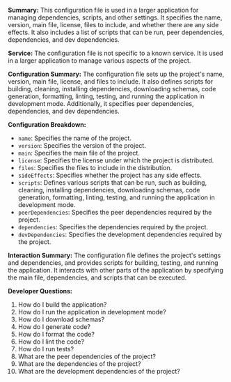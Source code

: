 **Summary:**
This configuration file is used in a larger application for managing dependencies, scripts, and other settings. It specifies the name, version, main file, license, files to include, and whether there are any side effects. It also includes a list of scripts that can be run, peer dependencies, dependencies, and dev dependencies.

**Service:**
The configuration file is not specific to a known service. It is used in a larger application to manage various aspects of the project.

**Configuration Summary:**
The configuration file sets up the project's name, version, main file, license, and files to include. It also defines scripts for building, cleaning, installing dependencies, downloading schemas, code generation, formatting, linting, testing, and running the application in development mode. Additionally, it specifies peer dependencies, dependencies, and dev dependencies.

**Configuration Breakdown:**
- `name`: Specifies the name of the project.
- `version`: Specifies the version of the project.
- `main`: Specifies the main file of the project.
- `license`: Specifies the license under which the project is distributed.
- `files`: Specifies the files to include in the distribution.
- `sideEffects`: Specifies whether the project has any side effects.
- `scripts`: Defines various scripts that can be run, such as building, cleaning, installing dependencies, downloading schemas, code generation, formatting, linting, testing, and running the application in development mode.
- `peerDependencies`: Specifies the peer dependencies required by the project.
- `dependencies`: Specifies the dependencies required by the project.
- `devDependencies`: Specifies the development dependencies required by the project.

**Interaction Summary:**
The configuration file defines the project's settings and dependencies, and provides scripts for building, testing, and running the application. It interacts with other parts of the application by specifying the main file, dependencies, and scripts that can be executed.

**Developer Questions:**
1. How do I build the application?
2. How do I run the application in development mode?
3. How do I download schemas?
4. How do I generate code?
5. How do I format the code?
6. How do I lint the code?
7. How do I run tests?
8. What are the peer dependencies of the project?
9. What are the dependencies of the project?
10. What are the development dependencies of the project?